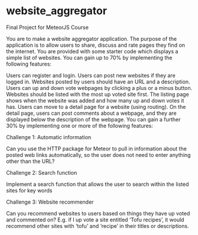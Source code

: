 # website_aggregator
Final Project for MeteorJS Course

You are to make a website aggregator application. The purpose of the application is to allow users to share, discuss and rate pages they find on the internet. You are provided with some starter code which displays a simple list of websites. You can gain up to 70% by implementing the following features:

Users can register and login.
Users can post new websites if they are logged in. Websites posted by users should have an URL and a description.
Users can up and down vote webpages by clicking a plus or a minus button.
Websites should be listed with the most up voted site first.
The listing page shows when the website was added and how many up and down votes it has.
Users can move to a detail page for a website (using routing).
On the detail page, users can post comments about a webpage, and they are displayed below the description of the webpage.
You can gain a further 30% by implementing one or more of the following features:

Challenge 1: Automatic information

Can you use the HTTP package for Meteor to pull in information about the posted web links automatically, so the user does not need to enter anything other than the URL?

Challenge 2: Search function

Implement a search function that allows the user to search within the listed sites for key words

Challenge 3: Website recommender

Can you recommend websites to users based on things they have up voted and commented on? E.g. if I up vote a site entitled ‘Tofu recipes’, it would recommend other sites with ‘tofu’ and ‘recipe’ in their titles or descriptions.
